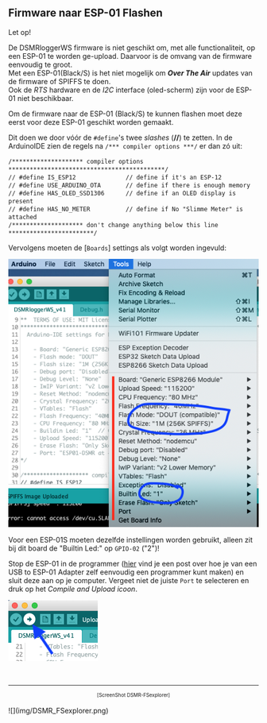 ## Firmware naar ESP-01 Flashen

<div class="admonition note">
<p class="admonition-title">Let op!</p>
De DSMRloggerWS firmware is niet geschikt om, met alle functionaliteit, op
een ESP-01 te worden ge-upload. Daarvoor is de omvang van de firmware
eenvoudig te groot.<br>
Met een ESP-01(Black/S) is het niet mogelijk om <b><i>Over The Air</i></b> updates van de
firmware of SPIFFS te doen.<br>
Ook de <i>RTS</i> hardware en de <i>I2C</i> interface (oled-scherm) zijn voor de ESP-01 
niet beschikbaar.
</div>

Om de firmware naar de ESP-01 (Black/S) te kunnen flashen moet deze eerst 
voor deze ESP-01 geschikt worden gemaakt.

Dit doen we door vóór de `#define`'s twee *slashes* (**//**) te zetten.
In de ArduinoIDE zien de regels na `/*** compiler options ***/` er dan
zó uit:

```
/******************** compiler options  ********************************************/
// #define IS_ESP12              // define if it's an ESP-12
// #define USE_ARDUINO_OTA       // define if there is enough memory
// #define HAS_OLED_SSD1306      // define if an OLED display is present
// #define HAS_NO_METER          // define if No "Slimme Meter" is attached
/******************** don't change anything below this line ************************/
```

Vervolgens moeten de [`Boards`] settings als volgt worden ingevuld:

![](img/ESP01_BoardSettings.png)

Voor een ESP-01S moeten dezelfde instellingen worden gebruikt, alleen zit bij dit board
de "Builtin Led:" op `GPIO-02` ("2")!

Stop de ESP-01 in de programmer 
([hier](https://willem.aandewiel.nl/index.php/2018/08/27/eenvoudige-programmer-voor-de-esp-01-esp8266/) 
vind je een post over hoe je van een USB to ESP-01
Adapter zelf eenvoudig een programmer kunt maken) en sluit deze aan op je computer.
Vergeet niet de juiste `Port` te selecteren en druk op het *Compile and Upload icoon*.

![](img/CompileAndUploadIcon.png)



<br>

---
<center  style="font-size: 70%">[ScreenShot DSMR-FSexplorer]</center><br>
![](img/DSMR_FSexplorer.png)
